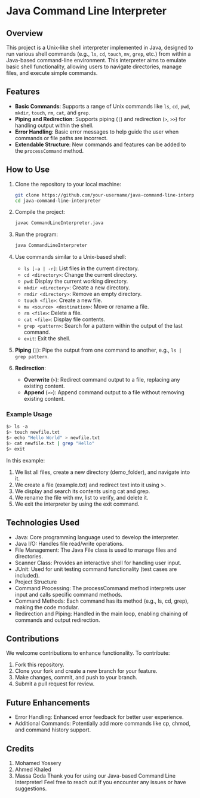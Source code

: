 # Java Command Line Interpreter

## Overview

This project is a Unix-like shell interpreter implemented in Java, designed to run various shell commands (e.g., `ls`, `cd`, `touch`, `mv`, `grep`, etc.) from within a Java-based command-line environment. This interpreter aims to emulate basic shell functionality, allowing users to navigate directories, manage files, and execute simple commands. 

## Features

- **Basic Commands**: Supports a range of Unix commands like `ls`, `cd`, `pwd`, `mkdir`, `touch`, `rm`, `cat`, and `grep`.
- **Piping and Redirection**: Supports piping (`|`) and redirection (`>`, `>>`) for handling output within the shell.
- **Error Handling**: Basic error messages to help guide the user when commands or file paths are incorrect.
- **Extendable Structure**: New commands and features can be added to the `processCommand` method.

## How to Use

1. Clone the repository to your local machine:
    ```bash
    git clone https://github.com/your-username/java-command-line-interpreter.git
    cd java-command-line-interpreter
    ```
2. Compile the project:
    ```bash
    javac CommandLineInterpreter.java
    ```
3. Run the program:
    ```bash
    java CommandLineInterpreter
    ```
4. Use commands similar to a Unix-based shell:
    - `ls [-a | -r]`: List files in the current directory.
    - `cd <directory>`: Change the current directory.
    - `pwd`: Display the current working directory.
    - `mkdir <directory>`: Create a new directory.
    - `rmdir <directory>`: Remove an empty directory.
    - `touch <file>`: Create a new file.
    - `mv <source> <destination>`: Move or rename a file.
    - `rm <file>`: Delete a file.
    - `cat <file>`: Display file contents.
    - `grep <pattern>`: Search for a pattern within the output of the last command.
    - `exit`: Exit the shell.

5. **Piping** (`|`): Pipe the output from one command to another, e.g., `ls | grep pattern`.
6. **Redirection**:
   - **Overwrite** (`>`): Redirect command output to a file, replacing any existing content.
   - **Append** (`>>`): Append command output to a file without removing existing content.

### Example Usage

```sh
$> ls -a
$> touch newfile.txt
$> echo "Hello World" > newfile.txt
$> cat newfile.txt | grep "Hello"
$> exit
```
In this example:

1. We list all files, create a new directory (demo_folder), and navigate into it.
2. We create a file (example.txt) and redirect text into it using >.
3. We display and search its contents using cat and grep.
4. We rename the file with mv, list to verify, and delete it.
5. We exit the interpreter by using the exit command.

## Technologies Used
* Java: Core programming language used to develop the interpreter.
* Java I/O: Handles file read/write operations.
* File Management: The Java File class is used to manage files and directories.
* Scanner Class: Provides an interactive shell for handling user input.
* JUnit: Used for unit testing command functionality (test cases are included).
* Project Structure
* Command Processing: The processCommand method interprets user input and calls specific command methods.
* Command Methods: Each command has its method (e.g., ls, cd, grep), making the code modular.
* Redirection and Piping: Handled in the main loop, enabling chaining of commands and output redirection.
## Contributions
We welcome contributions to enhance functionality. To contribute:

1. Fork this repository.
2. Clone your fork and create a new branch for your feature.
3. Make changes, commit, and push to your branch.
4. Submit a pull request for review.

## Future Enhancements
* Error Handling: Enhanced error feedback for better user experience.
* Additional Commands: Potentially add more commands like cp, chmod, and command history support.

## Credits
1. Mohamed Yossery
2. Ahmed Khaled
3. Massa Goda
Thank you for using our Java-based Command Line Interpreter! Feel free to reach out if you encounter any issues or have suggestions.
